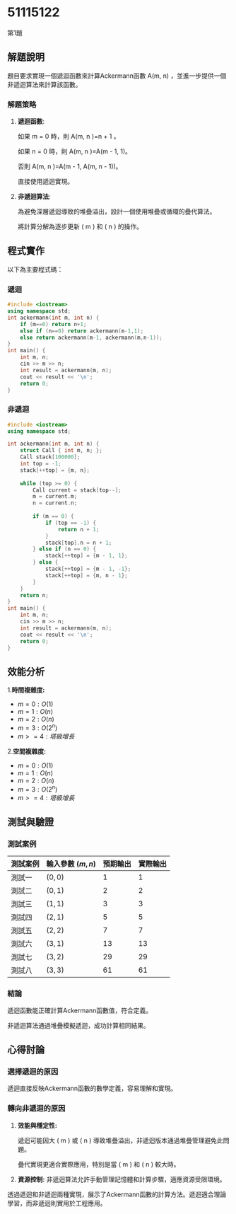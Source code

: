 # 51115122

第1題

## 解題說明

題目要求實現一個遞迴函數來計算Ackermann函數  A(m, n) ，並進一步提供一個非遞迴算法來計算該函數。

### 解題策略

1. **遞迴函數**:
   
   如果  m = 0  時，則   A(m, n )=n + 1 。
   
   如果  n = 0  時，則  A(m, n )=A(m - 1, 1)。

   否則  A(m, n )=A(m - 1, A(m, n - 1))。

   直接使用遞迴實現。

2. **非遞迴算法**:
   
    為避免深層遞迴導致的堆疊溢出，設計一個使用堆疊或循環的疊代算法。
   
    將計算分解為逐步更新 \( m \) 和 \( n \) 的操作。

## 程式實作

以下為主要程式碼：

### 遞迴

```cpp
#include <iostream>
using namespace std;
int ackermann(int m, int n) {
    if (m==0) return n+1;
    else if (n==0) return ackermann(m-1,1);
    else return ackermann(m-1, ackermann(m,n-1));
}
int main() {
    int m, n;
    cin >> m >> n;
    int result = ackermann(m, n);
    cout << result << '\n';
    return 0;
}
```

### 非遞迴

```cpp
#include <iostream>
using namespace std;

int ackermann(int m, int n) {
    struct Call { int m, n; };
    Call stack[100000]; 
    int top = -1;
    stack[++top] = {m, n};
    
    while (top >= 0) {
        Call current = stack[top--];
        m = current.m;
        n = current.n;
        
        if (m == 0) {
            if (top == -1) {
                return n + 1;
            }
            stack[top].n = n + 1;
        } else if (n == 0) {
            stack[++top] = {m - 1, 1};
        } else {
            stack[++top] = {m - 1, -1}; 
            stack[++top] = {m, n - 1};
        }
    }
    return n; 
}
int main() {
    int m, n;
    cin >> m >> n;
    int result = ackermann(m, n);
    cout << result << '\n';
    return 0;
}
```

## 效能分析

1.**時間複雜度:**
 - $m=0:O(1)$
 - $m=1:O(n)$
 - $m=2:O(n)$
 - $m=3:O(2^n)$
 - $m>=4:塔級增長$
   
2.**空間複雜度:**
 - $m=0:O(1)$
 - $m=1:O(n)$
 - $m=2:O(n)$
 - $m=3:O(2^n)$
 - $m>=4:塔級增長$

## 測試與驗證

### 測試案例

| 測試案例 | 輸入參數 $(m,n)$ | 預期輸出 | 實際輸出 |
|----------|--------------|----------|----------|
| 測試一   | $(0,0)$      | 1        | 1        |
| 測試二   | $(0,1)$      | 2        | 2        |
| 測試三   | $(1,1)$      | 3        | 3        |
| 測試四   | $(2,1)$      | 5        | 5        |
| 測試五   | $(2,2)$      | 7        | 7        |
| 測試六   | $(3,1)$      | 13       | 13       |
| 測試七   | $(3,2)$      | 29       | 29       |
| 測試八   | $(3,3)$      | 61       | 61       |

### 結論
 遞迴函數能正確計算Ackermann函數值，符合定義。 

 非遞迴算法通過堆疊模擬遞迴，成功計算相同結果。

## 心得討論

### 選擇遞迴的原因
遞迴直接反映Ackermann函數的數學定義，容易理解和實現。

### 轉向非遞迴的原因

1. **效能與穩定性:**
   
     遞迴可能因大 ( m ) 或 ( n ) 導致堆疊溢出，非遞迴版本通過堆疊管理避免此問題。

     疊代實現更適合實際應用，特別是當 ( m ) 和 ( n ) 較大時。

3. **資源控制:**
   非遞迴算法允許手動管理記憶體和計算步驟，適應資源受限環境。

透過遞迴和非遞迴兩種實現，展示了Ackermann函數的計算方法。遞迴適合理論學習，而非遞迴則實用於工程應用。
